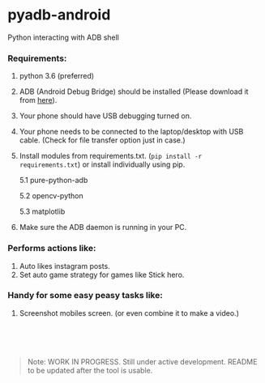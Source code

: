 # pyadb-android
Python interacting with ADB shell



### Requirements:

1. python 3.6 (preferred)
2. ADB (Android Debug Bridge) should be installed (Please download it from [here](https://www.xda-developers.com/install-adb-windows-macos-linux/)).
3. Your phone should have USB debugging turned on. 
4. Your phone needs to be connected to the laptop/desktop with USB cable. (Check for file transfer option just in case.)
5. Install modules from requirements.txt. (`pip install -r requirements.txt`) or install individually using pip.
      
      5.1 pure-python-adb 
      
      5.2 opencv-python
      
      5.3 matplotlib

6. Make sure the ADB daemon is running in your PC.



### Performs actions like:


1. Auto likes instagram posts.
2. Set auto game strategy for games like Stick hero.


### Handy for some easy peasy tasks like:

1. Screenshot mobiles screen. (or even combine it to make a video.)





<br><br><br>

> Note: WORK IN PROGRESS. Still under active development. README to be updated after the tool is usable.
